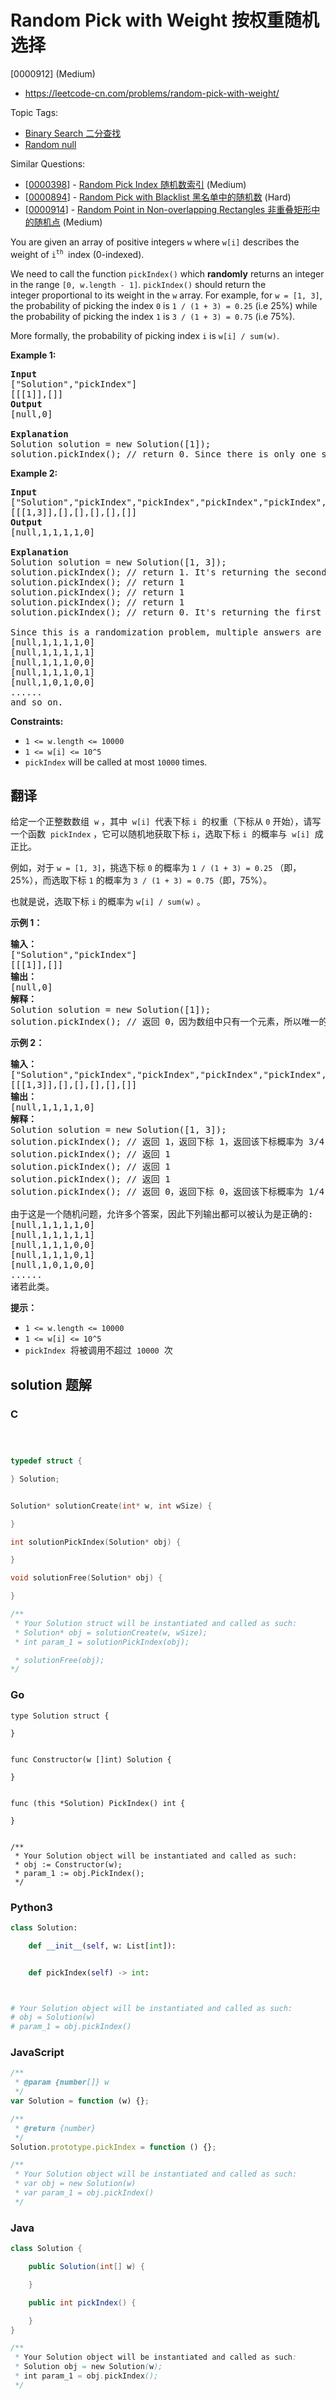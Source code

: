 # Random Pick with Weight 按权重随机选择

[0000912] (Medium)

- https://leetcode-cn.com/problems/random-pick-with-weight/

Topic Tags:

- [Binary Search 二分查找](https://leetcode-cn.com/tag/binary-search/)
- [Random null](https://leetcode-cn.com/tag/random/)

Similar Questions:

- [[0000398](https://leetcode-cn.com/problems/random-pick-index/)] - [Random Pick Index 随机数索引](./0000398.random-pick-index.md) (Medium)
- [[0000894](https://leetcode-cn.com/problems/random-pick-with-blacklist/)] - [Random Pick with Blacklist 黑名单中的随机数](./0000894.random-pick-with-blacklist.md) (Hard)
- [[0000914](https://leetcode-cn.com/problems/random-point-in-non-overlapping-rectangles/)] - [Random Point in Non-overlapping Rectangles 非重叠矩形中的随机点](./0000914.random-point-in-non-overlapping-rectangles.md) (Medium)

You are given an array of positive integers `w` where `w[i]` describes the weight of `i`<sup><code>th</code>&nbsp;</sup> index (0-indexed).

We need to call the function `pickIndex()` which **randomly** returns an integer in the range `[0, w.length - 1]`. `pickIndex()` should return the integer proportional to its weight in the `w` array. For example, for `w = [1, 3]`, the probability of picking the index `0` is `1 / (1 + 3) = 0.25` (i.e 25%) while the probability of picking the index `1` is `3 / (1 + 3) = 0.75` (i.e 75%).

More formally, the probability of picking index `i` is `w[i] / sum(w)`.

**Example 1:**

<pre><strong>Input</strong>
["Solution","pickIndex"]
[[[1]],[]]
<strong>Output</strong>
[null,0]

<strong>Explanation</strong>
Solution solution = new Solution([1]);
solution.pickIndex(); // return 0. Since there is only one single element on the array the only option is to return the first element.
</pre>

**Example 2:**

<pre><strong>Input</strong>
["Solution","pickIndex","pickIndex","pickIndex","pickIndex","pickIndex"]
[[[1,3]],[],[],[],[],[]]
<strong>Output</strong>
[null,1,1,1,1,0]

<strong>Explanation</strong>
Solution solution = new Solution([1, 3]);
solution.pickIndex(); // return 1. It's returning the second element (index = 1) that has probability of 3/4.
solution.pickIndex(); // return 1
solution.pickIndex(); // return 1
solution.pickIndex(); // return 1
solution.pickIndex(); // return 0. It's returning the first element (index = 0) that has probability of 1/4.

Since this is a randomization problem, multiple answers are allowed so the following outputs can be considered correct :
[null,1,1,1,1,0]
[null,1,1,1,1,1]
[null,1,1,1,0,0]
[null,1,1,1,0,1]
[null,1,0,1,0,0]
......
and so on.
</pre>

**Constraints:**

- `1 <= w.length <= 10000`
- `1 <= w[i] <= 10^5`
- `pickIndex` will be called at most `10000` times.

## 翻译

给定一个正整数数组  `w` ，其中  `w[i]`  代表下标 `i`  的权重（下标从 `0` 开始），请写一个函数  `pickIndex` ，它可以随机地获取下标 `i`，选取下标 `i`  的概率与  `w[i]`  成正比。

例如，对于 `w = [1, 3]`，挑选下标 `0` 的概率为 `1 / (1 + 3) = 0.25` （即，25%），而选取下标 `1` 的概率为 `3 / (1 + 3) = 0.75`（即，75%）。

也就是说，选取下标 `i` 的概率为 `w[i] / sum(w)` 。

**示例 1：**

<pre><strong>输入：</strong>
["Solution","pickIndex"]
[[[1]],[]]
<strong>输出：</strong>
[null,0]
<strong>解释：</strong>
Solution solution = new Solution([1]);
solution.pickIndex(); // 返回 0，因为数组中只有一个元素，所以唯一的选择是返回下标 0。</pre>

**示例 2：**

<pre><strong>输入：</strong>
["Solution","pickIndex","pickIndex","pickIndex","pickIndex","pickIndex"]
[[[1,3]],[],[],[],[],[]]
<strong>输出：</strong>
[null,1,1,1,1,0]
<strong>解释：</strong>
Solution solution = new Solution([1, 3]);
solution.pickIndex(); // 返回 1，返回下标 1，返回该下标概率为 3/4 。
solution.pickIndex(); // 返回 1
solution.pickIndex(); // 返回 1
solution.pickIndex(); // 返回 1
solution.pickIndex(); // 返回 0，返回下标 0，返回该下标概率为 1/4 。

由于这是一个随机问题，允许多个答案，因此下列输出都可以被认为是正确的:
[null,1,1,1,1,0]
[null,1,1,1,1,1]
[null,1,1,1,0,0]
[null,1,1,1,0,1]
[null,1,0,1,0,0]
......
诸若此类。
</pre>

**提示：**

- `1 <= w.length <= 10000`
- `1 <= w[i] <= 10^5`
- `pickIndex`  将被调用不超过  `10000`  次

## solution 题解

### C

```c



typedef struct {

} Solution;


Solution* solutionCreate(int* w, int wSize) {

}

int solutionPickIndex(Solution* obj) {

}

void solutionFree(Solution* obj) {

}

/**
 * Your Solution struct will be instantiated and called as such:
 * Solution* obj = solutionCreate(w, wSize);
 * int param_1 = solutionPickIndex(obj);

 * solutionFree(obj);
*/
```

### Go

```golang
type Solution struct {

}


func Constructor(w []int) Solution {

}


func (this *Solution) PickIndex() int {

}


/**
 * Your Solution object will be instantiated and called as such:
 * obj := Constructor(w);
 * param_1 := obj.PickIndex();
 */
```

### Python3

```python
class Solution:

    def __init__(self, w: List[int]):


    def pickIndex(self) -> int:



# Your Solution object will be instantiated and called as such:
# obj = Solution(w)
# param_1 = obj.pickIndex()
```

### JavaScript

```javascript
/**
 * @param {number[]} w
 */
var Solution = function (w) {};

/**
 * @return {number}
 */
Solution.prototype.pickIndex = function () {};

/**
 * Your Solution object will be instantiated and called as such:
 * var obj = new Solution(w)
 * var param_1 = obj.pickIndex()
 */
```

### Java

```java
class Solution {

    public Solution(int[] w) {

    }

    public int pickIndex() {

    }
}

/**
 * Your Solution object will be instantiated and called as such:
 * Solution obj = new Solution(w);
 * int param_1 = obj.pickIndex();
 */
```

